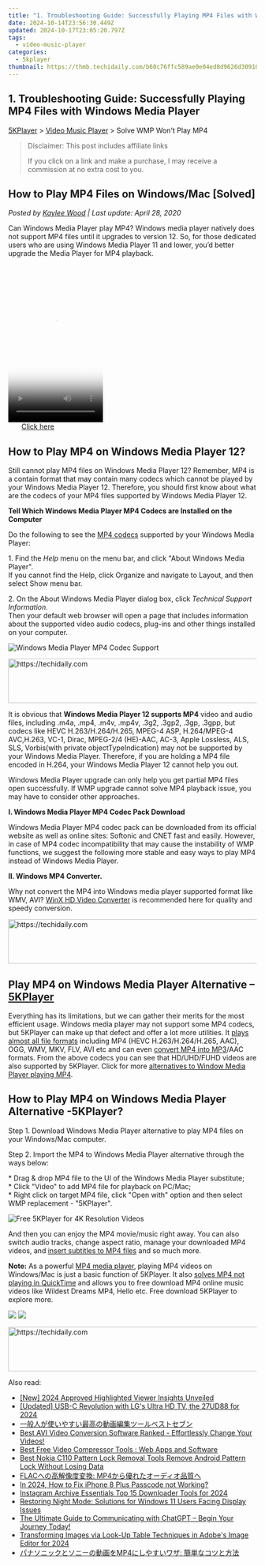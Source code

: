 ```yaml
---
title: "1. Troubleshooting Guide: Successfully Playing MP4 Files with Windows Media Player"
date: 2024-10-14T23:56:30.449Z
updated: 2024-10-17T23:05:20.797Z
tags:
  - video-music-player
categories:
  - 5kplayer
thumbnail: https://thmb.techidaily.com/b60c76ffc589ae0e04ed8d9626d309109b105480cf9bd2a5898ac2cac1fa41f0.jpg
---
```


## 1. Troubleshooting Guide: Successfully Playing MP4 Files with Windows Media Player

[5KPlayer](https://tools.techidaily.com/5kplayer/products/) \> [Video Music Player](https://tools.techidaily.com/5kplayer/video-music-player/) \> Solve WMP Won't Play MP4

>  Disclaimer: This post includes affiliate links
>
>  If you click on a link and make a purchase, I may receive a commission at no extra cost to you.
>

## How to Play MP4 Files on Windows/Mac \[Solved\]

 _Posted by [Kaylee Wood](https://www.quora.com/profile/Amanda-Hu-21) | Last update: April 28, 2020_

Can Windows Media Player play MP4? Windows media player natively does not support MP4 files until it upgrades to version 12\. So, for those dedicated users who are using Windows Media Player 11 and lower, you’d better upgrade the Media Player for MP4 playback.

<!-- affiliate ads begin -->
<span id="1702748">
					<video width="192" height="320" style="cursor:pointer"
           poster="//a.impactradius-go.com/display-clicktoplayimage/1702748.png"
           onclick="if(!this.playClicked){this.play();this.setAttribute('controls',true);this.playClicked=true;}">
	   <source src="//a.impactradius-go.com/display-ad/18544-1702748">
	   <img src="//a.impactradius-go.com/display-clicktoplayimage/1702748.png" style="border: none; height: 100%; width: 100%; object-fit: contain">
	</video>
	<div style="width:120px;text-align:center"><a href="javascript:window.open(decodeURIComponent('https%3A%2F%2Ftwopages.pxf.io%2Fc%2F5597632%2F1702748%2F18544'), '_blank');void(0);">Click here</a></div>
</span>
<img height="0" width="0" src="https://imp.pxf.io/i/5597632/1702748/18544" style="position:absolute;visibility:hidden;" border="0" />
<!-- affiliate ads end -->

## How to Play MP4 on Windows Media Player 12?

Still cannot play MP4 files on Windows Media Player 12? Remember, MP4 is a contain format that may contain many codecs which cannot be played by your Windows Media Player 12\. Therefore, you should first know about what are the codecs of your MP4 files supported by Windows Media Player 12.

**Tell Which Windows Media Player MP4 Codecs are Installed on the Computer**

Do the following to see the [MP4 codecs](https://tools.techidaily.com/5kplayer/video-music-player/) supported by your Windows Media Player:

1\. Find the _Help_ menu on the menu bar, and click "About Windows Media Player".  
If you cannot find the Help, click Organize and navigate to Layout, and then select Show menu bar.

2\. On the About Windows Media Player dialog box, click _Technical Support Information_.  
Then your default web browser will open a page that includes information about the supported video audio codecs, plug-ins and other things installed on your computer. 

![Windows Media Player MP4 Codec Support](https://www.5kplayer.com/video-music-player/img/5kp-play-mp4-wmp-zjy-001.jpg) 

<!-- affiliate ads begin -->
<a href="https://aligracehair.sjv.io/c/5597632/1997722/19272" target="_top" id="1997722">
  <img src="//a.impactradius-go.com/display-ad/19272-1997722" border="0" alt="https://techidaily.com" width="728" height="90"/>
</a>
<img height="0" width="0" src="https://aligracehair.sjv.io/i/5597632/1997722/19272" style="position:absolute;visibility:hidden;" border="0" />
<!-- affiliate ads end -->

It is obvious that **Windows Media Player 12 supports MP4** video and audio files, including .m4a, .mp4, .m4v, .mp4v, .3g2, .3gp2, .3gp, .3gpp, but codecs like HEVC H.263/H.264/H.265, MPEG-4 ASP, H.264/MPEG-4 AVC,H.263, VC-1, Dirac, MPEG-2/4 (HE)-AAC, AC-3, Apple Lossless, ALS, SLS, Vorbis(with private objectTypeIndication) may not be supported by your Windows Media Player. Therefore, if you are holding a MP4 file encoded in H.264, your Windows Media Player 12 cannot help you out. 

Windows Media Player upgrade can only help you get partial MP4 files open successfully. If WMP upgrade cannot solve MP4 playback issue, you may have to consider other approaches. 

**I. Windows Media Player MP4 Codec Pack Download**

Windows Media Player MP4 codec pack can be downloaded from its official website as well as online sites: Softonic and CNET fast and easily. However, in case of MP4 codec incompatibility that may cause the instability of WMP functions, we suggest the following more stable and easy ways to play MP4 instead of Windows Media Player. 

**II. Windows MP4 Converter.** 

Why not convert the MP4 into Windows media player supported format like WMV, AVI? [WinX HD Video Converter](https://tools.techidaily.com/5kplayer/products/) is recommended here for quality and speedy conversion.

<!-- affiliate ads begin -->
<a href="https://unicoeye.pxf.io/c/5597632/2134238/18498" target="_top" id="2134238">
  <img src="//a.impactradius-go.com/display-ad/18498-2134238" border="0" alt="https://techidaily.com" width="728" height="90"/>
</a>
<img height="0" width="0" src="https://unicoeye.pxf.io/i/5597632/2134238/18498" style="position:absolute;visibility:hidden;" border="0" />
<!-- affiliate ads end -->

## Play MP4 on Windows Media Player Alternative –[5KPlayer](https://tools.techidaily.com/5kplayer/products/)

Everything has its limitations, but we can gather their merits for the most efficient usage. Windows media player may not support some MP4 codecs, but 5KPlayer can make up that defect and offer a lot more utilities. It [plays almost all file formats](https://tools.techidaily.com/5kplayer/video-music-player/) including MP4 (HEVC H.263/H.264/H.265, AAC), OGG, WMV, MKV, FLV, AVI etc and can even [convert MP4 into MP3](https://tools.techidaily.com/5kplayer/youtube-download/)/AAC formats. From the above codecs you can see that HD/UHD/FUHD videos are also supported by 5KPlayer. Click for more [alternatives to Window Media Player playing MP4](https://tools.techidaily.com/5kplayer/video-music-player/). 

##  How to Play MP4 on Windows Media Player Alternative -5KPlayer?

Step 1\. Download Windows Media Player alternative to play MP4 files on your Windows/Mac computer.

Step 2\. Import the MP4 to Windows Media Player alternative through the ways below:

\* Drag & drop MP4 file to the UI of the Windows Media Player substitute;  
 \* Click "Video" to add MP4 file for playback on PC/Mac;  
 \* Right click on target MP4 file, click "Open with" option and then select WMP replacement - "5KPlayer".

![Free 5KPlayer for 4K Resolution Videos](https://www.5kplayer.com/video-music-player/img/download-8k-movies.jpg) 

And then you can enjoy the MP4 movie/music right away. You can also switch audio tracks, change aspect ratio, manage your downloaded MP4 videos, and [insert subtitles to MP4 files](https://tools.techidaily.com/5kplayer/video-music-player/) and so much more.

**Note:** As a powerful [MP4 media player](https://tools.techidaily.com/5kplayer/video-music-player/), playing MP4 videos on Windows/Mac is just a basic function of 5KPlayer. It also [solves MP4 not playing in QuickTime](https://tools.techidaily.com/5kplayer/video-music-player/) and allows you to free download MP4 online music videos like Wildest Dreams MP4, Hello etc. Free download 5KPlayer to explore more.

[![](https://www.5kplayer.com/video-music-player/../button/freedownwhitewin.png)](https://tools.techidaily.com/5kplayer/products/) [![](https://www.5kplayer.com/video-music-player/../button/freedownbackmac.png)](https://tools.techidaily.com/5kplayer/products/)

<!-- affiliate ads begin -->
<a href="https://aligracehair.sjv.io/c/5597632/1880944/19272" target="_top" id="1880944">
  <img src="//a.impactradius-go.com/display-ad/19272-1880944" border="0" alt="https://techidaily.com" width="728" height="90"/>
</a>
<img height="0" width="0" src="https://aligracehair.sjv.io/i/5597632/1880944/19272" style="position:absolute;visibility:hidden;" border="0" />
<!-- affiliate ads end -->

<ins class="adsbygoogle"
     style="display:block"
     data-ad-format="autorelaxed"
     data-ad-client="ca-pub-7571918770474297"
     data-ad-slot="1223367746"></ins>

<ins class="adsbygoogle"
     style="display:block"
     data-ad-client="ca-pub-7571918770474297"
     data-ad-slot="8358498916"
     data-ad-format="auto"
     data-full-width-responsive="true"></ins>

<span class="atpl-alsoreadstyle">Also read:</span>
<div><ul>
<li><a href="https://youtube-web.techidaily.com/024-approved-highlighted-viewer-insights-unveiled/"><u>[New] 2024 Approved Highlighted Viewer Insights Unveiled</u></a></li>
<li><a href="https://fox-info.techidaily.com/updated-usb-c-revolution-with-lgs-ultra-hd-tv-the-27ud88-for-2024/"><u>[Updated] USB-C Revolution with LG's Ultra HD TV, the 27UD88 for 2024</u></a></li>
<li><a href="https://video-ai-editor.techidaily.com/5lia6iis5lq644gm5l244ge44ke44gz44ge5pya6auy44gu5yuv55s757eo6zug44oe44o844or44oz44k544oi44k744ow44oz/"><u>一般人が使いやすい最高の動画編集ツールベストセブン</u></a></li>
<li><a href="https://video-ai-editor.techidaily.com/best-avi-video-conversion-software-ranked-effortlessly-change-your-videos/"><u>Best AVI Video Conversion Software Ranked - Effortlessly Change Your Videos!</u></a></li>
<li><a href="https://tech-revival.techidaily.com/best-free-video-compressor-tools-web-apps-and-software/"><u>Best Free Video Compressor Tools : Web Apps and Software</u></a></li>
<li><a href="https://easy-unlock-android.techidaily.com/best-nokia-c110-pattern-lock-removal-tools-remove-android-pattern-lock-without-losing-data-by-drfone-android/"><u>Best Nokia C110 Pattern Lock Removal Tools Remove Android Pattern Lock Without Losing Data</u></a></li>
<li><a href="https://video-ai-editor.techidaily.com/1726030672623-flac-mp4/"><u>FLACへの高解像度変換: MP4から優れたオーディオ品質へ</u></a></li>
<li><a href="https://ios-unlock.techidaily.com/in-2024-how-to-fix-iphone-8-plus-passcode-not-working-by-drfone-ios/"><u>In 2024, How to Fix iPhone 8 Plus Passcode not Working?</u></a></li>
<li><a href="https://instagram-clips.techidaily.com/instagram-archive-essentials-top-15-downloader-tools-for-2024/"><u>Instagram Archive Essentials Top 15 Downloader Tools for 2024</u></a></li>
<li><a href="https://win-howtos.techidaily.com/restoring-night-mode-solutions-for-windows-11-users-facing-display-issues/"><u>Restoring Night Mode: Solutions for Windows 11 Users Facing Display Issues</u></a></li>
<li><a href="https://tech-revival.techidaily.com/1722084026785-the-ultimate-guide-to-communicating-with-chatgpt-begin-your-journey-today/"><u>The Ultimate Guide to Communicating with ChatGPT – Begin Your Journey Today!</u></a></li>
<li><a href="https://some-guidance.techidaily.com/transforming-images-via-look-up-table-techniques-in-adobes-image-editor-for-2024/"><u>Transforming Images via Look-Up Table Techniques in Adobe's Image Editor for 2024</u></a></li>
<li><a href="https://video-ai-editor.techidaily.com/1726030024586-mp4/"><u>パナソニックとソニーの動画をMP4にしやすいワザ: 簡単なコツと方法</u></a></li>
</ul></div>

